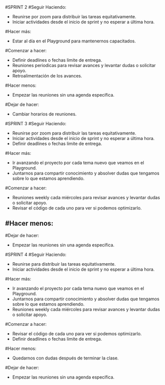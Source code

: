 #SPRINT 2
#Seguir Haciendo:
- Reunirse por zoom para distribuir las tareas equitativamente.
- Iniciar actividades desde el inicio de sprint y no esperar a última hora.

#Hacer más:
- Estar al día en el Playground para mantenernos capacitados.

#Comenzar a hacer:
- Definir deadlines o fechas limite de entrega.
- Reuniones periodicas para revisar avances y levantar dudas o solicitar apoyo.
- Retroalimentación de los avances.

#Hacer menos:
- Empezar las reuniones sin una agenda específica.

#Dejar de hacer:
- Cambiar horarios de reuniones.


#SPRINT 3
#Seguir Haciendo:
- Reunirse por zoom para distribuir las tareas equitativamente.
- Iniciar actividades desde el inicio de sprint y no esperar a última hora.
- Definir deadlines o fechas limite de entrega.


#Hacer más:
- Ir avanzando el proyecto por cada tema nuevo que veamos en el Playground.
- Juntarnos para compartir conocimiento y absolver dudas que tengamos sobre lo que estamos aprendiendo.

#Comenzar a hacer:
- Reuniones weekly cada miércoles para revisar avances y levantar dudas o solicitar apoyo.
- Revisar el código de cada uno para ver si podemos optimizarlo.

#Hacer menos:
- 

#Dejar de hacer:
- Empezar las reuniones sin una agenda específica.

#SPRINT 4
#Seguir Haciendo:
- Reunirse para distribuir las tareas equitativamente.
- Iniciar actividades desde el inicio de sprint y no esperar a última hora.

#Hacer más:
- Ir avanzando el proyecto por cada tema nuevo que veamos en el Playground.
- Juntarnos para compartir conocimiento y absolver dudas que tengamos sobre lo que estamos aprendiendo.
- Reuniones weekly cada miércoles para revisar avances y levantar dudas o solicitar apoyo.

#Comenzar a hacer:
- Revisar el código de cada uno para ver si podemos optimizarlo.
- Definir deadlines o fechas limite de entrega.

#Hacer menos:
- Quedarnos con dudas después de terminar la clase.

#Dejar de hacer:
- Empezar las reuniones sin una agenda específica.

